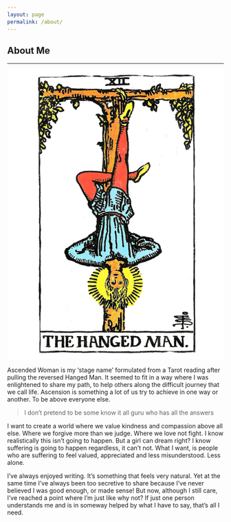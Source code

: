 ```yaml
---
layout: page
permalink: /about/
---
```

<h2>About Me</h2>
<hr>

 <img class="card card-reverse" src="/assets/img/tarot-hanged-man.png" alt="">

  <p>  Ascended Woman is my ‘stage name’ formulated from a Tarot reading after pulling the reversed Hanged Man. It seemed to fit in a way where I was enlightened to share my path, to help others along the difficult journey that we call life. Ascension is something a lot of us try to achieve in one way or another. To be above everyone else.</p>

  <blockquote><i class="fas fa-quote-left"></i> I don’t pretend to be some know it all guru who has all the answers <i class="fas fa-quote-right"></i></blockquote>

  <p>I want to create a world where we value kindness and compassion above all else. Where we forgive more than we judge. Where we love not fight. I know realistically this isn’t going to happen. But a girl can dream right? I know suffering is going to happen regardless, it can’t not. What I want, is people who are suffering to feel valued, appreciated and less misunderstood. Less alone.</p>

  <p>I’ve always enjoyed writing. It’s something that feels very natural. Yet at the same time I’ve always been too secretive to share because I’ve never believed I was good enough, or made sense! But now, although I still care, I’ve reached a point where I’m just like why not? If just one person understands me and is in someway helped by what I have to say, that’s all I need.</p>